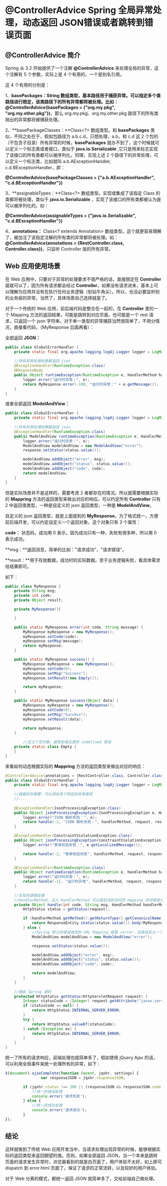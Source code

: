 # @ControllerAdvice Spring 全局异常处理，动态返回 JSON错误或者跳转到错误页面



## @ControllerAdvice 简介

Spring 从 3.2 开始提供了一个注解 **@ControllerAdvice** 来处理全局的异常，这个注解有 5 个参数，实际上是 4 个有用的，一个是别名引用。

这 4 个有用的分别是：

1、**basePackages：**String 数组类型，基本路径用于捕获异常。可以指定多个类路径进行限定，该类路径下的所有异常都将被处理。比如：**@ControllerAdvice(basePackages = {"org.my.pkg", "org.my.other.pkg"})**，那么 org.my.pkg、org.my.other.pkg 路径下的所有类抛出的异常都将被捕获处理。

2、**basePackageClasses：**Class<?> 数组类型。和 **basePackages** 类似，不同之处在于，假如包路径为 a.b.c.d，只想处理，a.b，和 c.d 这 2 个包的（不包含子目录）所有异常的时候，**basePackages** 就办不到了，这个时候就可以定义一个标志类或者接口，类似于 **java.io.Serializable** ,它只是用来标志实现了该接口的所有类都可以被序列化。同理，实现上述 2 个路径下的异常处理，可以定义一个标志类，比如就叫 a.b.AExceptionHandler, c.d.BExceptionHandler，即：

**@ControllerAdvice(basePackageClasses = {"a.b.AExceptionHandler", "c.d.BExceptionHandler"})**

3、**assignableTypes：**Class<?> 数组类型。实现或集成了该指定 Class 的类都将被处理，类似于 **java.io.Serializable** ，实现了该接口的所有类都被认为是可以被序列化的。如：

**@ControllerAdvice(assignableTypes = {"java.io.Serializable", "c.d.BExceptionHandler"})**

4、**annotations：** Class<? extends Annotation> 数组类型。这个就更容易理解了，被加注了该指定注解的所有类的异常都将被处理。如：**@ControllerAdvice(annotations = {RestController.class, Controller.class})**，只监听 Controller 层的所有异常。



## Web 应用使用场景

在 Web 应用中，只要对于异常的处理要求不很严格的话，直接限定在 **Controller** 层就可以了，因为所有请求都会经过 **Controller**，如果没有请求进来，基本上可以理解为应用并没有在执行任何业务逻辑（别钻牛角尖）。所以，也没必要监听别的业务层的异常，当然了，具体场景自己选择就是了。

对于一个传统的 Web 应用，前后端代码是整合在一起的，在 **Controller** 里的一个 Mapping 方法的返回结果，可能是跳转到对应页面，也可能是一个 rest 请求，只返回一个 json 字符串。对于单一类型的异常捕获当然很简单了，不用分情况，直接看代码，（MyResponse 后面再看）：

全部返回 **JSON：**

```java
public class GlobalErrorHandler {
    private static final org.apache.logging.log4j.Logger logger = LogManager.getLogger(GlobalErrorHandler.class);
		
  	//所有异常处理结果都返回 json
    @ExceptionHandler(RuntimeException.class)
  	@ResponseBody
    public Object runtimeException(RuntimeException e, HandlerMethod handlerMethod, HttpServletRequest request, HttpServletResponse response) {
        logger.error("运行时异常：", e);
        return MyResponse.error(-100, "运行时异常：" + e.getMessage());
    }
}
```



或者全部返回 **ModelAndView：**

```java
public class GlobalErrorHandler {
    private static final org.apache.logging.log4j.Logger logger = LogManager.getLogger(GlobalErrorHandler.class);
		
  	//所有异常处理结果都返回 json
    @ExceptionHandler(RuntimeException.class)
  	public ModelAndView runtimeException(RuntimeException e, HandlerMethod handlerMethod, HttpServletRequest request, HttpServletResponse response) {
        logger.error("运行时异常：", e);
        ModelAndView modelAndView = new ModelAndView("error");
        response.setStatus(status.value());

        modelAndView.addObject("error", msg);
        modelAndView.addObject("status", status.value());
        modelAndView.addObject("code", code);
        return modelAndView;
    }
}
```



但是实际场景并不是这样的，需要考虑 2 者都存在的情况。所以就需要根据实际的 **Mappring** 方法的返回类型来做出对应的响应。可以约定所有 **Controller** 只有 2 中返回值类型，一种是自定义的 json 返回类型，一种是 **ModelAndView**。

自定义的 json 返回类型，就是上面提到的 **MyResponse**。为了格式统一，方便前后端开发，可以约定自定义一个返回对象，这个对象只有 3 个属性：

**code：** 状态码，成功用 0 表示，因为成功只有一种，失败有很多种，所以用 0 表示成功。

**msg：**返回消息，简单的比如："请求成功"、"请求错误"。

**result：**用于存放数据，成功时的实际数据。至于业务逻辑失败，看具体需求给结果即可。

如下：

```java
public class MyResponse {
    private String msg;
    private int code;
    private Object result;

    private MyResponse(){

    }

    public static MyResponse error(int code, String message) {
        MyResponse myResponse = new MyResponse();
        myResponse.setCode(code);
        myResponse.setMsg(message);
        return myResponse;
    }

    public static MyResponse success() {
        MyResponse myResponse = new MyResponse();
        myResponse.setCode(0);
        myResponse.setMsg("Success");
        myResponse.setResult(new Empty());

        return myResponse;
    }

    public static MyResponse success(Object data) {
        MyResponse myResponse = new MyResponse();
        myResponse.setCode(0);
        myResponse.setMsg("Success");
        myResponse.setResult(data);

        return myResponse;
    }
		
		//定义个空对象，避免前端无畏的 undefined 错误
    private static class Empty {
    }
}
```



来看如何动态根据实际的 **Mappring** 方法的返回类型来做出对应的响应：

```java
@ControllerAdvice(annotations = {RestController.class, Controller.class})
public class GlobalErrorHandler {
    private static final org.apache.logging.log4j.Logger logger = LogManager.getLogger(GlobalErrorHandler.class);
		
  	//根据实际需要，可以添加多个特定的异常类型
  	//...
  
    @ExceptionHandler(JsonProcessingException.class)
    public Object jsonProcessingException(JsonProcessingException e, HandlerMethod handlerMethod, HttpServletRequest request, HttpServletResponse response) {
        logger.error("JSON 解析失败：", e);
        return handle(-2, "JSON 解析失败：", handlerMethod, request, response);
    }

    @ExceptionHandler(ConstraintViolationException.class)
    public Object jsonProcessingException(ConstraintViolationException e, HandlerMethod handlerMethod, HttpServletRequest request, HttpServletResponse response) {
        logger.error("表单校验失败：", e.getLocalizedMessage());

        return handle(-2, "表单校验失败", handlerMethod, request, response);
    }

    @ExceptionHandler(RuntimeException.class)
    public Object runtimeException(RuntimeException e, HandlerMethod handlerMethod, HttpServletRequest request, HttpServletResponse response) {
        logger.error("运行时异常：", e);
        return handle(-11, "运行时异常", handlerMethod, request, response);
    }
		
  	//实际的逻辑处理
  	//HandlerMethod，注入 HandlerMethod 可以拿到当前访问的 mapping 的详细信息，这里直接拿到方法返回类型，进行判断是否是自定义的 JSON 类型，是就返回 JSON，否则返回 ModelAndView
    private Object handle(int code, String msg, HandlerMethod handlerMethod, HttpServletRequest request, HttpServletResponse response) {
        HttpStatus status = getStatus(request);

        if (handlerMethod.getMethod().getReturnType().getCanonicalName().equals(MyResponse.class.getCanonicalName())) {
            return ResponseEntity.status(status.value()).body(MyResponse.error(code, msg));
        } else {
          	//Spring 默认的错误请求的 URL Mapping 就是 /error，这里自定义一个 error.html
            ModelAndView modelAndView = new ModelAndView("error");

            response.setStatus(status.value());

            modelAndView.addObject("error", msg);
            modelAndView.addObject("status", status.value());
            modelAndView.addObject("code", code);

            return modelAndView;
        }
    }
		
  	//摘自 Spring 源码
    protected HttpStatus getStatus(HttpServletRequest request) {
        Integer statusCode = (Integer) request.getAttribute("javax.servlet.error.status_code");
        if (statusCode == null) {
            return HttpStatus.INTERNAL_SERVER_ERROR;
        }
        try {
            return HttpStatus.valueOf(statusCode);
        } catch (Exception ex) {
            return HttpStatus.INTERNAL_SERVER_ERROR;
        }
    }
}
```



统一了所有的请求响应，前端处理也就简单多了，假如使用 jQuery Ajax 的话，可以利用全局事件来统一处理所有的异常，如下：

```javascript
$(document).ajaxComplete(function (event, jqxhr, settings) {
				var responseJSON = jqxhr.responseJSON;

        if (jqxhr.status !== 200 || (responseJSON && responseJSON.code !== 0)) {
            //统一的错误处理
            console.error('请求失败');
        } else {
          	//统一的成功处理
            console.error('请求成功');
        }
});
```



## 结论

这样就做到了传统 Web 应用开发当中，当请求处理出现异常的时候，能够根据实际的返回类型来返回期望的值。否则，如果全部返回 JSON，当一个本来是跳转页面的请求发生异常时，浏览器看到的就是白页面了，用户体验不太好，如上即可 dispatch 到 error.html 页面了。保证了请求的正常流转，以及较好的用户体验。

对于 Web 分离的模式，都统一返回 JSON 就简单多了，交给前端自己做处理。

